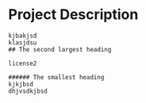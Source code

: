 # Project Description
    kjbakjsd
    klasjdsu
    ## The second largest heading
    
    license2
    
    ###### The smallest heading
    kjkjbsd
    dhjvsdkjbsd
    